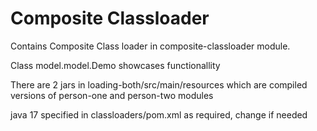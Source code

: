 # Composite Classloader

Contains Composite Class loader in composite-classloader module.

Class model.model.Demo showcases functionallity

There are 2 jars in loading-both/src/main/resources which are compiled versions of person-one and person-two modules

java 17 specified in classloaders/pom.xml as required, change if needed